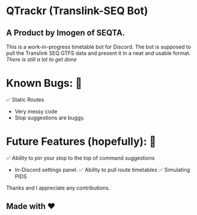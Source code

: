 # QTrackr (Translink-SEQ Bot)
## A Product by Imogen of SEQTA.

This is a work-in-progress timetable bot for Discord.
The bot is supposed to pull the Translink SEQ GTFS data and present it in a neat and usable format.
*There is still a lot to get done*

# Known Bugs: 🐜
✅ Static Routes
- Very messy code
- Stop suggestions are buggy.

# Future Features (hopefully): 🤞
✅ Ability to pin your stop to the top of command suggestions
- In-Discord settings panel.
✅ Ability to pull route timetables
✅ Simulating PIDS

Thanks and I appreciate any contributions.


## Made with ❤️
